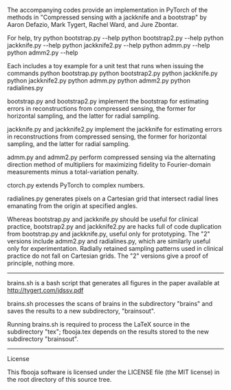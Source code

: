 The accompanying codes provide an implementation in PyTorch of the methods in
"Compressed sensing with a jackknife and a bootstrap" by Aaron Defazio, Mark
Tygert, Rachel Ward, and Jure Zbontar.

For help, try
python bootstrap.py --help
python bootstrap2.py --help
python jackknife.py --help
python jackknife2.py --help
python admm.py --help
python admm2.py --help

Each includes a toy example for a unit test that runs when issuing the commands
python bootstrap.py
python bootstrap2.py
python jackknife.py
python jackknife2.py
python admm.py
python admm2.py
python radialines.py

bootstrap.py and bootstrap2.py implement the bootstrap for estimating errors in
reconstructions from compressed sensing, the former for horizontal sampling,
and the latter for radial sampling.

jackknife.py and jackknife2.py implement the jackknife for estimating errors in
reconstructions from compressed sensing, the former for horizontal sampling,
and the latter for radial sampling.

admm.py and admm2.py perform compressed sensing via the alternating direction
method of multipliers for maximizing fidelity to Fourier-domain measurements
minus a total-variation penalty.

ctorch.py extends PyTorch to complex numbers.

radialines.py generates pixels on a Cartesian grid that intersect radial lines
emanating from the origin at specified angles.


Whereas bootstrap.py and jackknife.py should be useful for clinical practice,
bootstrap2.py and jackknife2.py are hacks full of code duplication from
bootstrap.py and jackknife.py, useful only for prototyping. The "2" versions
include admm2.py and radialines.py, which are similarly useful only for
experimentation. Radially retained sampling patterns used in clinical practice
do not fall on Cartesian grids. The "2" versions give a proof of principle,
nothing more.


********************************************************************************


brains.sh is a bash script that generates all figures in the paper available at
http://tygert.com/jdssv.pdf

brains.sh processes the scans of brains in the subdirectory "brains" and saves
the results to a new subdirectory, "brainsout".

Running brains.sh is required to process the LaTeX source in the subdirectory
"tex"; fbooja.tex depends on the results stored to the new subdirectory
"brainsout".


********************************************************************************


License

This fbooja software is licensed under the LICENSE file (the MIT license) in
the root directory of this source tree.
